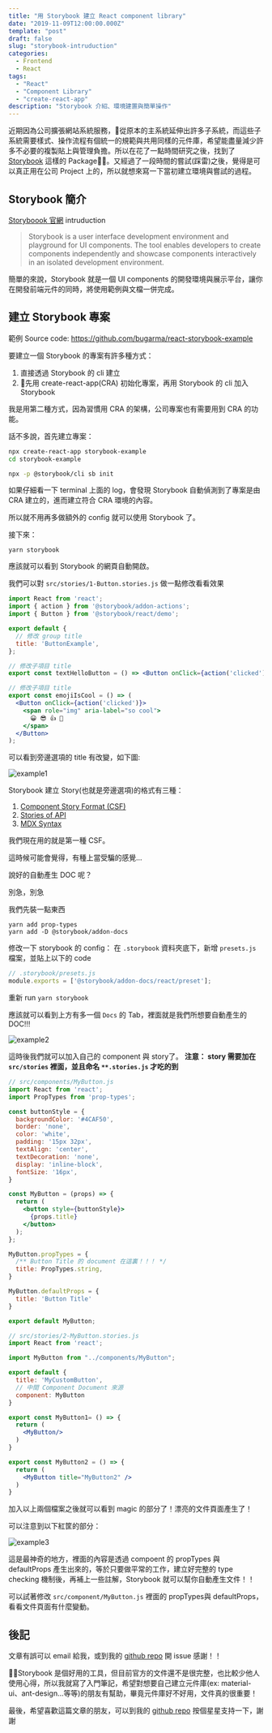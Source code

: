```yaml
---
title: "用 Storybook 建立 React component library"
date: "2019-11-09T12:00:00.000Z"
template: "post"
draft: false
slug: "storybook-intruduction"
categories: 
  - Frontend
  - React
tags:
  - "React"
  - "Component Library"
  - "create-react-app"
description: "Storybook 介紹、環境建置與簡單操作"
---
```


近期因為公司擴張網站系統服務，從原本的主系統延伸出許多子系統，而這些子系統需要樣式、操作流程有個統一的規範與共用同樣的元件庫，希望能盡量減少許多不必要的複製貼上與管理負擔。所以在花了一點時間研究之後，找到了 [Storybook](https://storybook.js.org/) 這樣的 Package。又經過了一段時間的嘗試(踩雷)之後，覺得是可以真正用在公司 Project 上的，所以就想來寫一下當初建立環境與嘗試的過程。

## Storybook 簡介

[Storyboook 官網](https://storybook.js.org/docs/basics/introduction/) intruduction

> Storybook is a user interface development environment and playground for UI components. The tool enables developers to create components independently and showcase components interactively in an isolated development environment.

簡單的來說，Storybook 就是一個 UI components 的開發環境與展示平台，讓你在開發前端元件的同時，將使用範例與文檔一併完成。

## 建立 Storybook 專案

範例 Source code: https://github.com/bugarma/react-storybook-example

要建立一個 Storybook 的專案有許多種方式：
1. 直接透過 Storybook 的 cli 建立
2. 先用 create-react-app(CRA) 初始化專案，再用 Storybook 的 cli 加入 Storybook

我是用第二種方式，因為習慣用 CRA 的架構，公司專案也有需要用到 CRA 的功能。

話不多說，首先建立專案：

```bash
npx create-react-app storybook-example
cd storybook-example

npx -p @storybook/cli sb init
```

如果仔細看一下 terminal 上面的 log，會發現 Storybook 自動偵測到了專案是由 CRA 建立的，進而建立符合 CRA 環境的內容。

所以就不用再多做額外的 config 就可以使用 Storybook 了。

接下來：

```
yarn storybook
```

應該就可以看到 Storybook 的網頁自動開啟。

我們可以對 `src/stories/1-Button.stories.js` 做一點修改看看效果

```jsx
import React from 'react';
import { action } from '@storybook/addon-actions';
import { Button } from '@storybook/react/demo';

export default {
  // 修改 group title
  title: 'ButtonExample',
};

// 修改子項目 title
export const textHelloButton = () => <Button onClick={action('clicked')}>Hello Button</Button>;

// 修改子項目 title
export const emojiIsCool = () => (
  <Button onClick={action('clicked')}>
    <span role="img" aria-label="so cool">
      😀 😎 👍 💯
    </span>
  </Button>
);
```

可以看到旁邊選項的 title 有改變，如下圖:

![example1](./images/storybook-example1.png)

Storybook 建立 Story(也就是旁邊選項)的格式有三種：
1. [Component Story Format (CSF)](https://storybook.js.org/docs/formats/component-story-format/)
2. [Stories of API](https://storybook.js.org/docs/formats/storiesof-api/)
3. [MDX Syntax](https://storybook.js.org/docs/formats/mdx-syntax/)

我們現在用的就是第一種 CSF。

這時候可能會覺得，有種上當受騙的感覺...

說好的自動產生 DOC 呢？

別急，別急

我們先裝一點東西
```
yarn add prop-types
yarn add -D @storybook/addon-docs
```

修改一下 storybook 的 config：
在 `.storybook` 資料夾底下，新增 `presets.js` 檔案，並貼上以下的 code

```js
// .storybook/presets.js
module.exports = ['@storybook/addon-docs/react/preset'];
```

重新 run ```yarn storybook```

應該就可以看到上方有多一個 `Docs` 的 Tab，裡面就是我們所想要自動產生的 DOC!!!

![example2](images/storybook-example2.png)

這時後我們就可以加入自己的 component 與 story了。
__注意： story 需要加在 `src/stories` 裡面，並且命名 `**.stories.js` 才吃的到__

```jsx
// src/components/MyButton.js
import React from 'react';
import PropTypes from 'prop-types';

const buttonStyle = {
  backgroundColor: '#4CAF50',
  border: 'none',
  color: 'white',
  padding: '15px 32px',
  textAlign: 'center',
  textDecoration: 'none',
  display: 'inline-block',
  fontSize: '16px',
}

const MyButton = (props) => {
  return (
    <button style={buttonStyle}>
      {props.title}
    </button>
  );
};

MyButton.propTypes = {
  /** Button Title 的 document 在這裏！！！ */
  title: PropTypes.string,
}

MyButton.defaultProps = {
  title: 'Button Title'
}

export default MyButton;
```

```jsx
// src/stories/2-MyButton.stories.js
import React from 'react';

import MyButton from "../components/MyButton";

export default {
  title: 'MyCustomButton',
  // 中間 Component Document 來源
  component: MyButton
}

export const MyButton1= () => {
  return (
    <MyButton/>
  )
}

export const MyButton2 = () => {
  return (
    <MyButton title="MyButton2" />
  )
}
```

加入以上兩個檔案之後就可以看到 magic 的部分了！漂亮的文件頁面產生了！

可以注意到以下紅筐的部分：

![example3](images/storybook-example3.png)

這是最神奇的地方，裡面的內容是透過 compoent 的 propTypes 與 defaultProps 產生出來的，等於只要做平常的工作，建立好完整的 type checking 機制後，再補上一些註解，Storybook 就可以幫你自動產生文件！！

可以試著修改 `src/component/MyButton.js` 裡面的 propTypes與 defaultProps，看看文件頁面有什麼變動。

## 後記
文章有誤可以 email 給我，或到我的 [github repo](https://github.com/bugarma/react-storybook-example) 開 issue 感謝！！

Storybook 是個好用的工具，但目前官方的文件還不是很完整，也比較少他人使用心得，所以我就寫了入門筆記，希望對想要自己建立元件庫(ex: material-ui、ant-design...等等)的朋友有幫助，畢竟元件庫好不好用，文件真的很重要！

最後，希望喜歡這篇文章的朋友，可以到我的 [github repo](https://github.com/bugarma/react-storybook-example) 按個星星支持一下，謝謝
